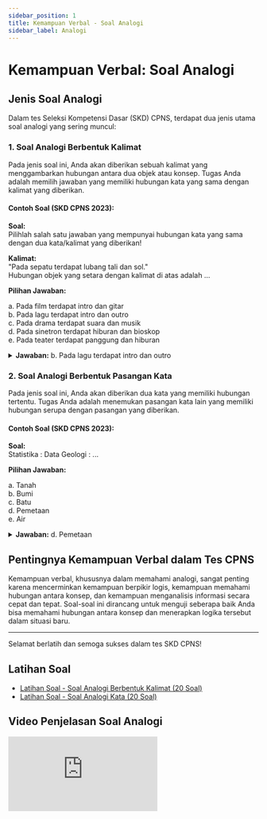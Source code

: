 ```yaml
---
sidebar_position: 1
title: Kemampuan Verbal - Soal Analogi
sidebar_label: Analogi
---
```


# Kemampuan Verbal: Soal Analogi

## Jenis Soal Analogi

Dalam tes Seleksi Kompetensi Dasar (SKD) CPNS, terdapat dua jenis utama soal analogi yang sering muncul:

### 1. Soal Analogi Berbentuk Kalimat

Pada jenis soal ini, Anda akan diberikan sebuah kalimat yang menggambarkan hubungan antara dua objek atau konsep. Tugas Anda adalah memilih jawaban yang memiliki hubungan kata yang sama dengan kalimat yang diberikan.

#### Contoh Soal (SKD CPNS 2023):

**Soal:**  
Pilihlah salah satu jawaban yang mempunyai hubungan kata yang sama dengan dua kata/kalimat yang diberikan!

**Kalimat:**  
"Pada sepatu terdapat lubang tali dan sol."  
Hubungan objek yang setara dengan kalimat di atas adalah ...

**Pilihan Jawaban:**

a. Pada film terdapat intro dan gitar  
b. Pada lagu terdapat intro dan outro  
c. Pada drama terdapat suara dan musik  
d. Pada sinetron terdapat hiburan dan bioskop  
e. Pada teater terdapat panggung dan hiburan

<details>
<summary><strong>Jawaban:</strong> b. Pada lagu terdapat intro dan outro</summary>
Penjelasan: Kalimat "Pada sepatu terdapat lubang tali dan sol" menunjukkan bahwa kedua objek (lubang tali dan sol) adalah bagian integral dari sepatu, sama seperti intro dan outro adalah bagian integral dari lagu.
</details>

### 2. Soal Analogi Berbentuk Pasangan Kata

Pada jenis soal ini, Anda akan diberikan dua kata yang memiliki hubungan tertentu. Tugas Anda adalah menemukan pasangan kata lain yang memiliki hubungan serupa dengan pasangan yang diberikan.

#### Contoh Soal (SKD CPNS 2023):

**Soal:**  
Statistika : Data Geologi : ...

**Pilihan Jawaban:**

a. Tanah  
b. Bumi  
c. Batu  
d. Pemetaan  
e. Air

<details>
<summary><strong>Jawaban:</strong> d. Pemetaan</summary>
Penjelasan: Statistika berhubungan dengan data, seperti Geologi berhubungan dengan pemetaan. Keduanya menggambarkan disiplin ilmu yang memanfaatkan data atau informasi dalam bidangnya masing-masing.
</details>

## Pentingnya Kemampuan Verbal dalam Tes CPNS

Kemampuan verbal, khususnya dalam memahami analogi, sangat penting karena mencerminkan kemampuan berpikir logis, kemampuan memahami hubungan antara konsep, dan kemampuan menganalisis informasi secara cepat dan tepat. Soal-soal ini dirancang untuk menguji seberapa baik Anda bisa memahami hubungan antara konsep dan menerapkan logika tersebut dalam situasi baru.

---

Selamat berlatih dan semoga sukses dalam tes SKD CPNS!


## Latihan Soal

- [Latihan Soal - Soal Analogi Berbentuk Kalimat (20 Soal)](/ringkasan-skd-cpns/docs/latihan-soal/soal-verbal/latihan-soal-analogi-berbentuk-kalimat)
- [Latihan Soal - Soal Analogi Kata (20 Soal)](/ringkasan-skd-cpns/docs/latihan-soal/soal-verbal/soal-analogi-kata)



## Video Penjelasan  Soal Analogi

<div style={{ position: 'relative', paddingBottom: '56.25%', height: 0, overflow: 'hidden', maxWidth: '100%', height: 'auto' }}>
  <iframe 
    style={{ position: 'absolute', top: 0, left: 0, width: '100%', height: '100%' }} 
    src="https://www.youtube.com/embed/7At7q5jJsL0" 
    title="YouTube video player" 
    frameBorder="0" 
    allow="accelerometer; autoplay; clipboard-write; encrypted-media; gyroscope; picture-in-picture" 
    allowFullScreen
  />
</div>